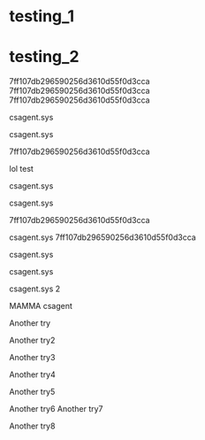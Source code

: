 # testing_1
# testing_2
7ff107db296590256d3610d55f0d3cca
7ff107db296590256d3610d55f0d3cca
7ff107db296590256d3610d55f0d3cca


csagent.sys


csagent.sys


7ff107db296590256d3610d55f0d3cca


lol test



csagent.sys


csagent.sys

7ff107db296590256d3610d55f0d3cca


csagent.sys
7ff107db296590256d3610d55f0d3cca

csagent.sys


csagent.sys


csagent.sys 2

MAMMA csagent

Another try

Another try2

Another try3

Another try4

Another try5

Another try6
Another try7

Another try8
